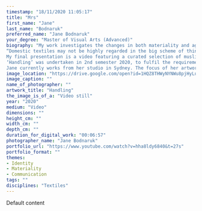 ```yaml
---
timestamp: "18/11/2020 11:05:17"
title: "Mrs"
first_name: "Jane"
last_name: "Bodnaruk"
preferred_name: "Jane Bodnaruk"
your_degree: "Master of Visual Arts (Advanced)"
biography: "My work investigates the changes in both materiality and agency of a domestic textile through memory, touch and collaboration. I made variations of square muslin and wool-roving cloths and concurrently recorded short videos of volunteer collaborators handling these cloths. Bodies are in contact with textile from the moment we are born. Our world is woven with textiles and their memories, experiences and projections … the fabric of life. 
“Domestic textiles may not be highly regarded in the big scheme of things. As they were integral to my family’s life and experience, I consider them worthy of study.”
My final presentation is a video featuring a curated selection of muslin cloths and volunteer interactions. The unique gestures of touch enliven the cloths, and translate textures, emotions and folds to the viewer’s screen.
‘Handling’ was undertaken in 2nd semester 2020, to fulfil the requirements of an Advanced Practice Led Research Project to complete the Master of Visual Arts (Advanced) at the Australian National University, School of Art & Design.
Jane currently works from her studio in Sydney. The focus of her artwork is materiality, memory and textiles and she continues to study the interweaving between people and the textiles they are surrounded by and the stories embedded into the warp and weft of household linens, and in the stitches and seams of garments."
image_location: "https://drive.google.com/open?id=1HQZ8THWyNYNWu8pjHyLuJAoYcOmM3E7J"
image_caption: ""
name_of_photographer: ""
artwork_title: "Handling"
the_image_is_of_a: "Video still"
year: "2020"
medium: "Video"
dimensions: ""
height_cm: ""
width_cm: ""
depth_cm: ""
duration_for_digital_work: "00:06:57"
photographer_name: "Jane Bodnaruk"
portfolio_url: "https://www.youtube.com/watch?v=hha8ldy6840&t=27s"
portfolio_format: ""
themes:
- Identity
- Materiality
- Communication
tags: ""
disciplines: "Textiles"
---
```


Default content